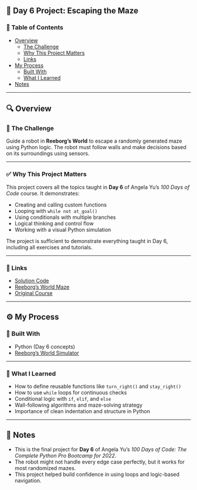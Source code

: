 ## 🧭 Day 6 Project: Escaping the Maze

### 📄 Table of Contents

- [Overview](#overview)
  - [The Challenge](#the-challenge)
  - [Why This Project Matters](#why-this-project-matters)
  - [Links](#links)
- [My Process](#my-process)
  - [Built With](#built-with)
  - [What I Learned](#what-i-learned)
- [Notes](#notes)

---

## 🔍 Overview

### 🎯 The Challenge

Guide a robot in **Reeborg’s World** to escape a randomly generated maze using Python logic. The robot must follow walls and make decisions based on its surroundings using sensors.

---

### ✅ Why This Project Matters

This project covers all the topics taught in **Day 6** of Angela Yu’s *100 Days of Code* course. It demonstrates:
- Creating and calling custom functions
- Looping with `while not at_goal()`
- Using conditionals with multiple branches
- Logical thinking and control flow
- Working with a visual Python simulation

The project is sufficient to demonstrate everything taught in Day 6, including all exercises and tutorials.

---

### 🔗 Links

- [Solution Code](./day06.py)
- [Reeborg’s World Maze](https://reeborg.ca/reeborg.html?lang=en&mode=python&menu=worlds%2Fmenus%2Freeborg_intro_en.json&name=Alone&url=worlds%2Ftutorial_en%2Falone.json)
- [Original Course](https://www.udemy.com/course/100-days-of-code/)

---

## ⚙️ My Process

### 🧰 Built With

- Python (Day 6 concepts)
- [Reeborg’s World Simulator](https://reeborg.ca)

---

### 🧠 What I Learned

- How to define reusable functions like `turn_right()` and `stay_right()`
- How to use `while` loops for continuous checks
- Conditional logic with `if`, `elif`, and `else`
- Wall-following algorithms and maze-solving strategy
- Importance of clean indentation and structure in Python

---

## 📝 Notes

- This is the final project for **Day 6** of Angela Yu’s *100 Days of Code: The Complete Python Pro Bootcamp for 2022*.
- The robot might not handle every edge case perfectly, but it works for most randomized mazes.
- This project helped build confidence in using loops and logic-based navigation.
